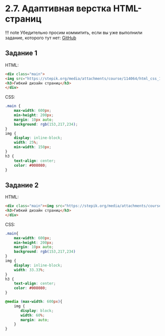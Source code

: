 # 2.7. Адаптивная верстка HTML-страниц

!!! note
Убедительно просим коммитить, если вы уже выполнили задание, которого тут нет: [GitHub](https://github.com/mraliscoder/web-dvfu-gdz)

## Задание 1

HTML:
```html
<div class="main">
<img src="https://stepik.org/media/attachments/course/114064/html_css_1.png"><img src="https://stepik.org/media/attachments/course/114064/html_css_1.png"><img src="https://stepik.org/media/attachments/course/114064/html_css_1.png"><img src="https://stepik.org/media/attachments/course/114064/html_css_1.png">   
<h3>Гибкий дизайн страниц</h3>
</div>
```
CSS:
```css
.main {
    max-width: 600px;
    min-height: 200px;
    margin: 10px auto;
    background: rgb(153,217,234);
}
img {
    display: inline-block;
    width: 25%;
    min-width: 150px;
}
h3 {
    text-align: center;
    color: #008080;
}
```

## Задание 2

HTML:
```html
<div class="main"><img src="https://stepik.org/media/attachments/course/114064/html_css_1.png"><img src="https://stepik.org/media/attachments/course/114064/html_css_1.png"><img src="https://stepik.org/media/attachments/course/114064/html_css_1.png">     
<h3>Гибкий дизайн страниц</h3>
</div>
```
CSS:
```css
.main{
    max-width: 600px;
    min-height: 200px;
    margin: 10px auto;
    background: rgb(153,217,234)
}
img {
    display: inline-block;
    width: 33.33%;
}
h3 {
    text-align: center;
    color: #008080;
}

@media (max-width: 600px){
    img {
       display: block;
       width: 60%;
       margin: auto;
    }
}
```
